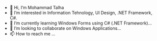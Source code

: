 - 👋 Hi, I’m Mohammad Talha
- 👀 I’m interested in Information Tehnology, UI Design, .NET Framework, C#.
- 🌱 I’m currently learning Windows Forms using C# (.NET Framework)...
- 💞️ I’m looking to collaborate on Windows Applications...
- 📫 How to reach me ...

<!---
mohammadtalhagithub/mohammadtalhagithub is a ✨ special ✨ repository because its `README.md` (this file) appears on your GitHub profile.
You can click the Preview link to take a look at your changes.
--->
